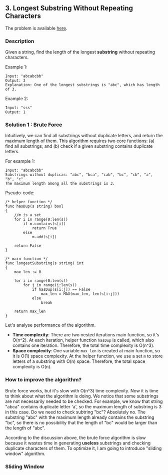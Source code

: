 ## 3. Longest Substring Without Repeating Characters

The problem is available [here](https://leetcode.com/problems/longest-substring-without-repeating-characters/).

### **Description**

Given a string, find the length of the longest **substring** without repeating characters.

Example 1:

```
Input: "abcabcbb"
Output: 3
Explanation: One of the longest substrings is "abc", which has length of 3.
```

Example 2:

```
Input: "sss"
Output: 1
```

### **Solution 1 : Brute Force**

Intuitively, we can find all substrings without duplicate letters, and return the maximum length of them. This algorithm requires two core functions: (a) find all substrings; and (b) check if a given substring contains duplicate letters.

For example 1:

```
Input: "abcabcbb"
Substrings without duplicas: "abc", "bca", "cab", "bc", "cb", "a", "b", "c"
The maximum length among all the substrings is 3.
```

Pseudo-code:

```
/* helper function */
func hasDup(s string) bool
{
    //m is a set
    for i in range(0:len(s))
        if m.contains(s[i])
            return True
        else
            m.add(s[i])
    
    return False
}

/* main function */
func longestSubstring(s string) int
{
    max_len := 0

    for i in range(0:len(s))
        for j in range(i:len(s))
            if hasDup(s[i:j]) == False
                max_len = MAX(max_len, len(s[i:j]))
            else
                break

    return max_len
}
```

Let's analyse performance of the algorithm. <br>
* **Time complexity**: There are two nested iterations main function, so it's O(n^2). At each iteration, helper function `hasDup` is called, which also contains one iteration. Therefore, the total time complexity is O(n^3).
* **Space complexity**: One variable `max_len` is created at main function, so it is O(1) space complexity. At the helper function, we use a set `m` to store letters of a substring with O(n) space. Therefore, the total space complexity is O(n).


### **How to improve the algorithm?**

Brute force works, but it's slow with O(n^3) time complexity. Now it is time to think about what the algorithm is doing. We notice that some substrings are not necessarily needed to be checked. For example, we know that string "abca" contains duplicate letter 'a', so the maximum length of substring is 3 in this case. Do we need to check subtring "bc"? Absolutely no. The substring "abc" with the maximum length already contains the substring "bc", so there is no possibility that the length of "bc" would be larger than the length of "abc". 

According to the discussion above, the brute force algorithm is slow because it wastes time in generating **useless** substrings and checking duplicate characters of them. To optimize it, I am going to introduce "sliding window" algorithm.

### **Sliding Window**